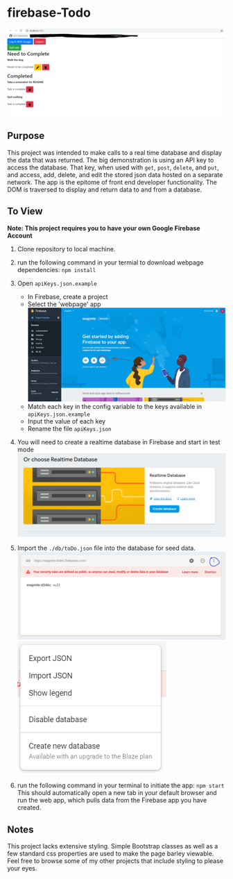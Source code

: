 # firebase-Todo

![webpage](./images/webpage.PNG)

## Purpose
This project was intended to make calls to a real time database and display the data that was returned. The big demonstration is using an API key to access the database. That key, when used with `get`, `post`, `delete`, and `put`, and access, add, delete, and edit the stored json data hosted on a separate network. The app is the epitome of front end developer functionality. The DOM is traversed to display and return data to and from a database.

## To View

**Note: This project requires you to have your own Google Firebase Account**

1. Clone repository to local machine.
1. run the following command in your termial to download webpage dependencies: ```npm install```
1. Open `apiKeys.json.example`
    * In Firebase, create a project
    * Select the 'webpage' app ![webpage directions](./images/open-web-app.PNG)
    * Match each key in the config variable to the keys available in `apiKeys.json.example`
    * Input the value of each key
    * Rename the file `apiKeys.json`
1. You will need to create a realtime database in Firebase and start in test mode ![init database](./images/realtimeDatabase.PNG)
1. Import the `./db/toDo.json` file into the database for seed data. ![select import](./images/import-option.PNG) ![select import](./images/import-json.PNG)

1. run the following command in your terminal to initiate the app: ```npm start```
This should automatically open a new tab in your default browser and run the web app, which pulls data from the Firebase app you have created.

## Notes

This project lacks extensive styling. Simple Bootstrap classes as well as a few standard css properties are used to make the page barley viewable. Feel free to browse some of my other projects that include styling to please your eyes.
